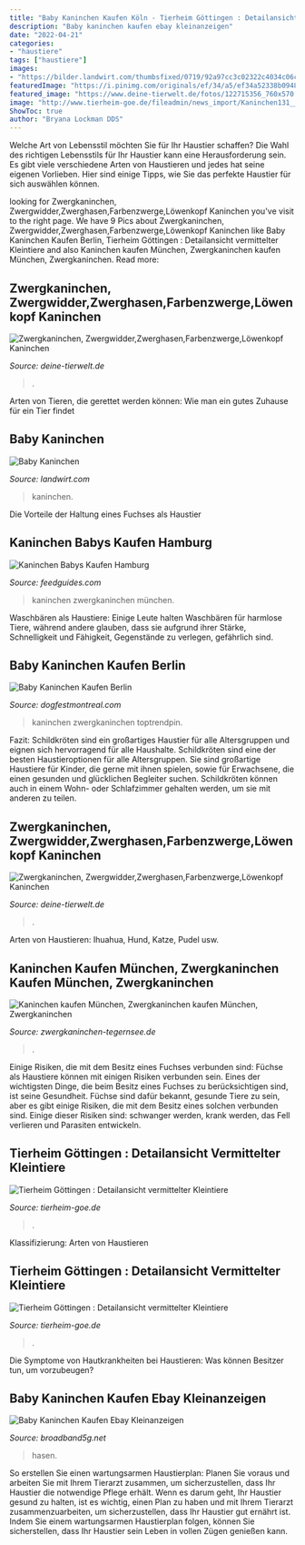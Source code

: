 ```yaml
---
title: "Baby Kaninchen Kaufen Köln - Tierheim Göttingen : Detailansicht Vermittelter Kleintiere"
description: "Baby kaninchen kaufen ebay kleinanzeigen"
date: "2022-04-21"
categories:
- "haustiere"
tags: ["haustiere"]
images:
- "https://bilder.landwirt.com/thumbsfixed/0719/92a97cc3c02322c4034c06c454419511.jpg"
featuredImage: "https://i.pinimg.com/originals/ef/34/a5/ef34a52338b0948e67e7afa1c73e788c.jpg"
featured_image: "https://www.deine-tierwelt.de/fotos/122715356_760x570.jpg"
image: "http://www.tierheim-goe.de/fileadmin/news_import/Kaninchen131__Baby_5.jpg"
ShowToc: true
author: "Bryana Lockman DDS"
---
```



Welche Art von Lebensstil möchten Sie für Ihr Haustier schaffen?
Die Wahl des richtigen Lebensstils für Ihr Haustier kann eine Herausforderung sein. Es gibt viele verschiedene Arten von Haustieren und jedes hat seine eigenen Vorlieben. Hier sind einige Tipps, wie Sie das perfekte Haustier für sich auswählen können.

	

		
looking for Zwergkaninchen, Zwergwidder,Zwerghasen,Farbenzwerge,Löwenkopf Kaninchen you've visit to the right page. We have 9 Pics about Zwergkaninchen, Zwergwidder,Zwerghasen,Farbenzwerge,Löwenkopf Kaninchen like Baby Kaninchen Kaufen Berlin, Tierheim Göttingen : Detailansicht vermittelter Kleintiere and also Kaninchen kaufen München, Zwergkaninchen kaufen München, Zwergkaninchen. Read more:
		
    
## Zwergkaninchen, Zwergwidder,Zwerghasen,Farbenzwerge,Löwenkopf Kaninchen

<img loading=lazy src="https://www.deine-tierwelt.de/fotos/122715356_760x570.jpg" onerror="this.onerror=null;this.src='https://tse3.mm.bing.net/th?id=OIP.ea1trGlaFhHybaF3Fjp5bwHaFj&amp;pid=15.1';" alt="Zwergkaninchen, Zwergwidder,Zwerghasen,Farbenzwerge,Löwenkopf Kaninchen">

_Source: deine-tierwelt.de_

>. 

	

Arten von Tieren, die gerettet werden können: Wie man ein gutes Zuhause für ein Tier findet

    
## Baby Kaninchen

<img loading=lazy src="https://bilder.landwirt.com/thumbsfixed/0719/92a97cc3c02322c4034c06c454419511.jpg" onerror="this.onerror=null;this.src='https://tse3.mm.bing.net/th?id=OIP.l9l1IFMQT3KCqg22mdG-xwAAAA&amp;pid=15.1';" alt="Baby Kaninchen">

_Source: landwirt.com_

>kaninchen. 

	

Die Vorteile der Haltung eines Fuchses als Haustier

    
## Kaninchen Babys Kaufen Hamburg

<img loading=lazy src="https://i.pinimg.com/originals/ef/34/a5/ef34a52338b0948e67e7afa1c73e788c.jpg" onerror="this.onerror=null;this.src='https://tse4.mm.bing.net/th?id=OIP.bw07qOwPNEFu-Ez6-6PAygHaFj&amp;pid=15.1';" alt="Kaninchen Babys Kaufen Hamburg">

_Source: feedguides.com_

>kaninchen zwergkaninchen münchen. 

	

Waschbären als Haustiere: Einige Leute halten Waschbären für harmlose Tiere, während andere glauben, dass sie aufgrund ihrer Stärke, Schnelligkeit und Fähigkeit, Gegenstände zu verlegen, gefährlich sind.

    
## Baby Kaninchen Kaufen Berlin

<img loading=lazy src="https://i.pinimg.com/originals/ea/8e/33/ea8e33f13f884769cd963e8e096dba27.jpg" onerror="this.onerror=null;this.src='https://tse1.mm.bing.net/th?id=OIP.kqlhyXuvDTC8FcwlM7VlIwHaFj&amp;pid=15.1';" alt="Baby Kaninchen Kaufen Berlin">

_Source: dogfestmontreal.com_

>kaninchen zwergkaninchen toptrendpin. 

	

Fazit: Schildkröten sind ein großartiges Haustier für alle Altersgruppen und eignen sich hervorragend für alle Haushalte.
Schildkröten sind eine der besten Haustieroptionen für alle Altersgruppen. Sie sind großartige Haustiere für Kinder, die gerne mit ihnen spielen, sowie für Erwachsene, die einen gesunden und glücklichen Begleiter suchen. Schildkröten können auch in einem Wohn- oder Schlafzimmer gehalten werden, um sie mit anderen zu teilen.

    
## Zwergkaninchen, Zwergwidder,Zwerghasen,Farbenzwerge,Löwenkopf Kaninchen

<img loading=lazy src="https://www.deine-tierwelt.de/fotos/122715356_xl.jpg" onerror="this.onerror=null;this.src='https://tse1.mm.bing.net/th?id=OIP.MMOwUAp1R6-zDvvYbQYNfAHaFj&amp;pid=15.1';" alt="Zwergkaninchen, Zwergwidder,Zwerghasen,Farbenzwerge,Löwenkopf Kaninchen">

_Source: deine-tierwelt.de_

>. 

	

Arten von Haustieren: Ihuahua, Hund, Katze, Pudel usw.

    
## Kaninchen Kaufen München, Zwergkaninchen Kaufen München, Zwergkaninchen

<img loading=lazy src="http://zwergkaninchen-tegernsee.de/mediapool/139/1397032/resources/31674643.jpg" onerror="this.onerror=null;this.src='https://tse1.mm.bing.net/th?id=OIP.nbYtHh7IFsA_MyryS2vCLgHaFj&amp;pid=15.1';" alt="Kaninchen kaufen München, Zwergkaninchen kaufen München, Zwergkaninchen">

_Source: zwergkaninchen-tegernsee.de_

>. 

	

Einige Risiken, die mit dem Besitz eines Fuchses verbunden sind:
Füchse als Haustiere können mit einigen Risiken verbunden sein. Eines der wichtigsten Dinge, die beim Besitz eines Fuchses zu berücksichtigen sind, ist seine Gesundheit. Füchse sind dafür bekannt, gesunde Tiere zu sein, aber es gibt einige Risiken, die mit dem Besitz eines solchen verbunden sind. Einige dieser Risiken sind: schwanger werden, krank werden, das Fell verlieren und Parasiten entwickeln.

    
## Tierheim Göttingen : Detailansicht Vermittelter Kleintiere

<img loading=lazy src="http://www.tierheim-goe.de/fileadmin/news_import/Kaninchen326__Baby_1.jpg" onerror="this.onerror=null;this.src='https://tse2.mm.bing.net/th?id=OIP.jLQMjqJb-brpQEeCrL5xBAHaGB&amp;pid=15.1';" alt="Tierheim Göttingen : Detailansicht vermittelter Kleintiere">

_Source: tierheim-goe.de_

>. 

	

Klassifizierung: Arten von Haustieren

    
## Tierheim Göttingen : Detailansicht Vermittelter Kleintiere

<img loading=lazy src="http://www.tierheim-goe.de/fileadmin/news_import/Kaninchen131__Baby_5.jpg" onerror="this.onerror=null;this.src='https://tse4.mm.bing.net/th?id=OIP.ZEOOYvI7L9t7r7WHpUpsgwHaFF&amp;pid=15.1';" alt="Tierheim Göttingen : Detailansicht vermittelter Kleintiere">

_Source: tierheim-goe.de_

>. 

	

Die Symptome von Hautkrankheiten bei Haustieren: Was können Besitzer tun, um vorzubeugen?

    
## Baby Kaninchen Kaufen Ebay Kleinanzeigen

<img loading=lazy src="https://i.pinimg.com/originals/ff/e9/2e/ffe92edbbc971e0714b4bf3b645db1a6.jpg" onerror="this.onerror=null;this.src='https://tse4.mm.bing.net/th?id=OIP.BZwp4JPgLYmhnli9EgS6vQHaE7&amp;pid=15.1';" alt="Baby Kaninchen Kaufen Ebay Kleinanzeigen">

_Source: broadband5g.net_

>hasen. 

	

So erstellen Sie einen wartungsarmen Haustierplan: Planen Sie voraus und arbeiten Sie mit Ihrem Tierarzt zusammen, um sicherzustellen, dass Ihr Haustier die notwendige Pflege erhält.
Wenn es darum geht, Ihr Haustier gesund zu halten, ist es wichtig, einen Plan zu haben und mit Ihrem Tierarzt zusammenzuarbeiten, um sicherzustellen, dass Ihr Haustier gut ernährt ist. Indem Sie einem wartungsarmen Haustierplan folgen, können Sie sicherstellen, dass Ihr Haustier sein Leben in vollen Zügen genießen kann.

